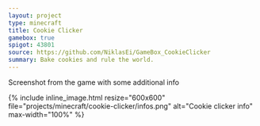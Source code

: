 ```yaml
---
layout: project
type: minecraft
title: Cookie Clicker
gamebox: true
spigot: 43801
source: https://github.com/NiklasEi/GameBox_CookieClicker
summary: Bake cookies and rule the world.
---
```

Screenshot from the game with some additional info
<br>
<div class="row">
    <div class="col-md-6 col-md-offset-3 col-sm-8 col-sm-offset-2">
        {% include inline_image.html resize="600x600" file="projects/minecraft/cookie-clicker/infos.png" alt="Cookie clicker info" max-width="100%" %}
    </div>
</div>
